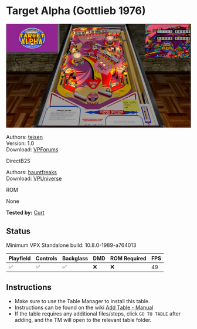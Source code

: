 # Target Alpha (Gottlieb 1976)

![Table Preview](../../images/vpx-targetalpha.jpg)

Authors: [teisen](https://www.vpforums.org/index.php?showuser=140346)  
Version: 1.0  
Download: [VPForums](https://www.vpforums.org/index.php?app=downloads&showfile=17957)

DirectB2S

Authors: [hauntfreaks](https://vpuniverse.com/profile/5216-hauntfreaks/)  
Download: [VPUniverse](https://vpuniverse.com/files/file/15097-target-alpha-gottlieb-1976-b2s/)

ROM

None

**Tested by:** [Curt](https://github.com/Old-Cyrus)

## Status 

Minimum VPX Standalone build: 10.8.0-1989-a764013

| Playfield | Controls | Backglass | DMD | ROM Required | FPS | 
|-----------|----------|-----------|-----|--------------|-----|
| :white_check_mark: | :white_check_mark: | :white_check_mark: | :x: | :x: | 49 |

## Instructions

- Make sure to use the Table Manager to install this table.
- Instructions can be found on the wiki [Add Table - Manual](https://github.com/LegendsUnchained/vpx-standalone-alp4k/wiki/%5B04%5D-%F0%9F%A7%A1-TM-%E2%80%90-Other-Features#add-table---manual)
- If the table requires any additional files/steps, click `GO TO TABLE` after adding, and the TM will open to the relevant table folder.

